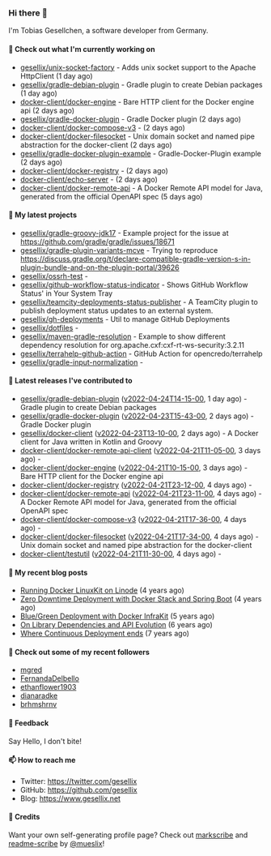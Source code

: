 ### Hi there 👋

I'm Tobias Gesellchen, a software developer from Germany.

#### 👷 Check out what I'm currently working on

- [gesellix/unix-socket-factory](https://github.com/gesellix/unix-socket-factory) - Adds unix socket support to the Apache HttpClient (1 day ago)
- [gesellix/gradle-debian-plugin](https://github.com/gesellix/gradle-debian-plugin) - Gradle plugin to create Debian packages (1 day ago)
- [docker-client/docker-engine](https://github.com/docker-client/docker-engine) - Bare HTTP client for the Docker engine api (2 days ago)
- [gesellix/gradle-docker-plugin](https://github.com/gesellix/gradle-docker-plugin) - Gradle Docker plugin (2 days ago)
- [docker-client/docker-compose-v3](https://github.com/docker-client/docker-compose-v3) -  (2 days ago)
- [docker-client/docker-filesocket](https://github.com/docker-client/docker-filesocket) - Unix domain socket and named pipe abstraction for the docker-client (2 days ago)
- [gesellix/gradle-docker-plugin-example](https://github.com/gesellix/gradle-docker-plugin-example) - Gradle-Docker-Plugin example (2 days ago)
- [docker-client/docker-registry](https://github.com/docker-client/docker-registry) -  (2 days ago)
- [docker-client/echo-server](https://github.com/docker-client/echo-server) -  (2 days ago)
- [docker-client/docker-remote-api](https://github.com/docker-client/docker-remote-api) - A Docker Remote API model for Java, generated from the official OpenAPI spec (5 days ago)

#### 🌱 My latest projects

- [gesellix/gradle-groovy-jdk17](https://github.com/gesellix/gradle-groovy-jdk17) - Example project for the issue at https://github.com/gradle/gradle/issues/18671
- [gesellix/gradle-plugin-variants-mcve](https://github.com/gesellix/gradle-plugin-variants-mcve) - Trying to reproduce https://discuss.gradle.org/t/declare-compatible-gradle-version-s-in-plugin-bundle-and-on-the-plugin-portal/39626
- [gesellix/ossrh-test](https://github.com/gesellix/ossrh-test) - 
- [gesellix/github-workflow-status-indicator](https://github.com/gesellix/github-workflow-status-indicator) - Shows GitHub Workflow Status&#39; in Your System Tray
- [gesellix/teamcity-deployments-status-publisher](https://github.com/gesellix/teamcity-deployments-status-publisher) - A TeamCity plugin to publish deployment status updates to an external system.
- [gesellix/gh-deployments](https://github.com/gesellix/gh-deployments) - Util to manage GitHub Deployments
- [gesellix/dotfiles](https://github.com/gesellix/dotfiles) - 
- [gesellix/maven-gradle-resolution](https://github.com/gesellix/maven-gradle-resolution) - Example to show different dependency resolution for org.apache.cxf:cxf-rt-ws-security:3.2.11
- [gesellix/terrahelp-github-action](https://github.com/gesellix/terrahelp-github-action) - GitHub Action for opencredo/terrahelp
- [gesellix/gradle-input-normalization](https://github.com/gesellix/gradle-input-normalization) - 

#### 🔭 Latest releases I've contributed to

- [gesellix/gradle-debian-plugin](https://github.com/gesellix/gradle-debian-plugin) ([v2022-04-24T14-15-00](https://github.com/gesellix/gradle-debian-plugin/releases/tag/v2022-04-24T14-15-00), 1 day ago) - Gradle plugin to create Debian packages
- [gesellix/gradle-docker-plugin](https://github.com/gesellix/gradle-docker-plugin) ([v2022-04-23T15-43-00](https://github.com/gesellix/gradle-docker-plugin/releases/tag/v2022-04-23T15-43-00), 2 days ago) - Gradle Docker plugin
- [gesellix/docker-client](https://github.com/gesellix/docker-client) ([v2022-04-23T13-10-00](https://github.com/gesellix/docker-client/releases/tag/v2022-04-23T13-10-00), 2 days ago) - A Docker client for Java written in Kotlin and Groovy
- [docker-client/docker-remote-api-client](https://github.com/docker-client/docker-remote-api-client) ([v2022-04-21T11-05-00](https://github.com/docker-client/docker-remote-api-client/releases/tag/v2022-04-21T11-05-00), 3 days ago) - 
- [docker-client/docker-engine](https://github.com/docker-client/docker-engine) ([v2022-04-21T10-15-00](https://github.com/docker-client/docker-engine/releases/tag/v2022-04-21T10-15-00), 3 days ago) - Bare HTTP client for the Docker engine api
- [docker-client/docker-registry](https://github.com/docker-client/docker-registry) ([v2022-04-21T23-12-00](https://github.com/docker-client/docker-registry/releases/tag/v2022-04-21T23-12-00), 4 days ago) - 
- [docker-client/docker-remote-api](https://github.com/docker-client/docker-remote-api) ([v2022-04-21T23-11-00](https://github.com/docker-client/docker-remote-api/releases/tag/v2022-04-21T23-11-00), 4 days ago) - A Docker Remote API model for Java, generated from the official OpenAPI spec
- [docker-client/docker-compose-v3](https://github.com/docker-client/docker-compose-v3) ([v2022-04-21T17-36-00](https://github.com/docker-client/docker-compose-v3/releases/tag/v2022-04-21T17-36-00), 4 days ago) - 
- [docker-client/docker-filesocket](https://github.com/docker-client/docker-filesocket) ([v2022-04-21T17-34-00](https://github.com/docker-client/docker-filesocket/releases/tag/v2022-04-21T17-34-00), 4 days ago) - Unix domain socket and named pipe abstraction for the docker-client
- [docker-client/testutil](https://github.com/docker-client/testutil) ([v2022-04-21T11-30-00](https://github.com/docker-client/testutil/releases/tag/v2022-04-21T11-30-00), 4 days ago) - 

#### 📜 My recent blog posts

- [Running Docker LinuxKit on Linode](https://www.gesellix.net/post/running-docker-linuxkit-on-linode/) (4 years ago)
- [Zero Downtime Deployment with Docker Stack and Spring Boot](https://www.gesellix.net/post/zero-downtime-deployment-with-docker-stack-and-spring-boot/) (4 years ago)
- [Blue/Green Deployment with Docker InfraKit](https://www.gesellix.net/post/blue-green-deployment-with-docker-infrakit/) (5 years ago)
- [On Library Dependencies and API Evolution](https://www.gesellix.net/post/choosing-a-library/) (6 years ago)
- [Where Continuous Deployment ends](https://www.gesellix.net/post/where-continuous-deployment-ends/) (7 years ago)



#### 👯 Check out some of my recent followers

- [mgred](https://github.com/mgred)
- [FernandaDelbello](https://github.com/FernandaDelbello)
- [ethanflower1903](https://github.com/ethanflower1903)
- [dianaradke](https://github.com/dianaradke)
- [brhmshrnv](https://github.com/brhmshrnv)

#### 💬 Feedback

Say Hello, I don't bite!

#### 📫 How to reach me

- Twitter: https://twitter.com/gesellix
- GitHub: https://github.com/gesellix
- Blog: https://www.gesellix.net

#### 🙇 Credits

Want your own self-generating profile page? Check out [markscribe](https://github.com/muesli/markscribe)
and [readme-scribe](https://github.com/muesli/readme-scribe) by [@mueslix](https://twitter.com/mueslix)!

